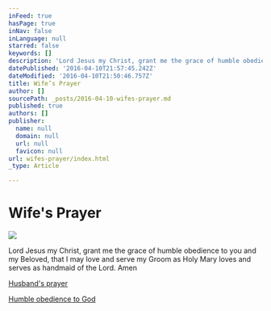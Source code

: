 ```yaml
---
inFeed: true
hasPage: true
inNav: false
inLanguage: null
starred: false
keywords: []
description: 'Lord Jesus my Christ, grant me the grace of humble obedience to you and my Beloved, that I may love and serve my Groom as Holy Mary loves and serves as handmaid of the Lord. Amen'
datePublished: '2016-04-10T21:57:45.242Z'
dateModified: '2016-04-10T21:50:46.757Z'
title: Wife’s Prayer
author: []
sourcePath: _posts/2016-04-10-wifes-prayer.md
published: true
authors: []
publisher:
  name: null
  domain: null
  url: null
  favicon: null
url: wifes-prayer/index.html
_type: Article

---
```

# Wife's Prayer
![](https://the-grid-user-content.s3-us-west-2.amazonaws.com/ec3ad060-2cd9-4529-99fd-141ce24b8f5b.jpg)

Lord Jesus my Christ, grant me the grace of humble obedience to you and my Beloved, that I may love and serve my Groom as Holy Mary loves and serves as handmaid of the Lord. Amen

[Husband's prayer][0]

[Humble obedience to God][1]

[0]: http://ourholyconception.org/husbands-prayer/
[1]: http://ourholyconception.org/fight-burden-with-humble-obedience/